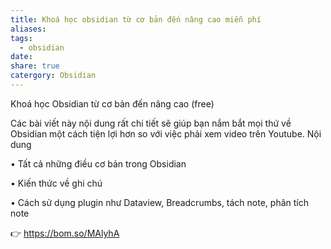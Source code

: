 ```yaml
---
title: Khoá học obsidian từ cơ bản đến nâng cao miễn phí
aliases: 
tags:
  - obsidian
date: 
share: true
catergory: Obsidian
---
```

Khoá học Obsidian từ cơ bản đến nâng cao (free)

Các bài viết này nội dung rất chi tiết sẽ giúp bạn nắm bắt mọi thứ về Obsidian một cách tiện lợi hơn so với việc phải xem video trên Youtube.
Nội dung

•	Tất cả những điều cơ bản trong Obsidian

•	Kiến thức về ghi chú

•	Cách sử dụng plugin như Dataview, Breadcrumbs, tách note, phân tích note

👉️ https://bom.so/MAlyhA